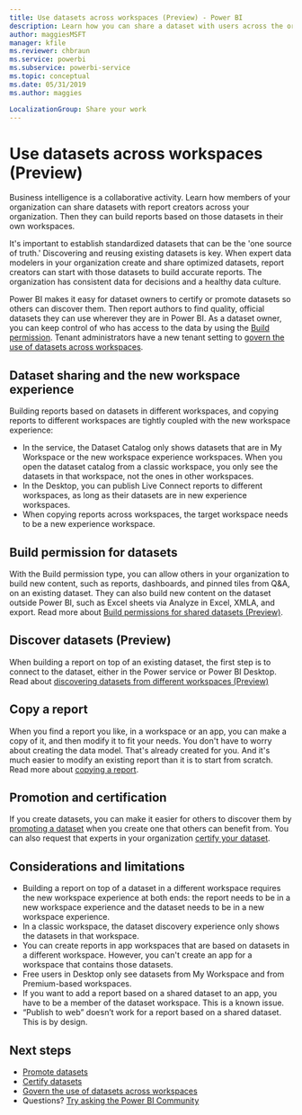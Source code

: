 ```yaml
---
title: Use datasets across workspaces (Preview) - Power BI
description: Learn how you can share a dataset with users across the organization. Then they can build reports based on your dataset in their own workspaces.
author: maggiesMSFT
manager: kfile
ms.reviewer: chbraun
ms.service: powerbi
ms.subservice: powerbi-service
ms.topic: conceptual
ms.date: 05/31/2019
ms.author: maggies

LocalizationGroup: Share your work
---
```

# Use datasets across workspaces (Preview)

Business intelligence is a collaborative activity. Learn how members of your organization can share datasets with report creators across your organization. Then they can build reports based on those datasets in their own workspaces.

It's important to establish standardized datasets that can be the 'one source of truth.' Discovering and reusing existing datasets is key. When expert data modelers in your organization create and share optimized datasets, report creators can start with those datasets to build accurate reports. The organization has consistent data for decisions and a healthy data culture.

Power BI makes it easy for dataset owners to certify or promote datasets so others can discover them. Then report authors to find quality, official datasets they can use wherever they are in Power BI. As a dataset owner, you can keep control of who has access to the data by using the [Build permission](service-datasets-build-permissions.md). Tenant administrators have a new tenant setting to [govern the use of datasets across workspaces](service-datasets-admin-across-workspaces.md).

## Dataset sharing and the new workspace experience

Building reports based on datasets in different workspaces, and copying reports to different workspaces are tightly coupled with the new workspace experience:
- In the service, the Dataset Catalog only shows datasets that are in My Workspace or the new workspace experience workspaces. When you open the dataset catalog from a classic workspace, you only see the datasets in that workspace, not the ones in other workspaces.
- In the Desktop, you can publish Live Connect reports to different workspaces, as long as their datasets are in new experience workspaces.
- When copying reports across workspaces, the target workspace needs to be a new experience workspace.

## Build permission for datasets

With the Build permission type, you can allow others in your organization to build new content, such as reports, dashboards, and pinned tiles from Q&A, on an existing dataset. They can also build new content on the dataset outside Power BI, such as Excel sheets via Analyze in Excel, XMLA, and export. Read more about [Build permissions for shared datasets (Preview)](service-datasets-build-permissions.md).

## Discover datasets (Preview)

When building a report on top of an existing dataset, the first step is to connect to the dataset, either in the Power service or Power BI Desktop. Read about [discovering datasets from different workspaces (Preview)](service-datasets-discover-across-workspaces.md)

## Copy a report

When you find a report you like, in a workspace or an app, you can make a copy of it, and then modify it to fit your needs. You don't have to worry about creating the data model. That's already created for you. And it's much easier to modify an existing report than it is to start from scratch. Read more about [copying a report](service-datasets-copy-reports.md).

## Promotion and certification

If you create datasets, you can make it easier for others to discover them by [promoting a dataset](service-datasets-promote.md) when you create one that others can benefit from. You can also request that experts in your organization [certify your dataset](service-datasets-certify.md).

## Considerations and limitations

- Building a report on top of a dataset in a different workspace requires the new workspace experience at both ends: the report needs to be in a new workspace experience and the dataset needs to be in a new workspace experience.
- In a classic workspace, the dataset discovery experience only shows the datasets in that workspace.
- You can create reports in app workspaces that are based on datasets in a different workspace. However, you can't create an app for a workspace that contains those datasets.
- Free users in Desktop only see datasets from My Workspace and from Premium-based workspaces.
- If you want to add a report based on a shared dataset to an app, you have to be a member of the dataset workspace. This is a known issue.
- “Publish to web” doesn’t work for a report based on a shared dataset. This is by design.

## Next steps

- [Promote datasets](service-datasets-promote.md)
- [Certify datasets](service-datasets-certify.md)
- [Govern the use of datasets across workspaces](service-datasets-admin-across-workspaces.md)
- Questions? [Try asking the Power BI Community](http://community.powerbi.com/)
